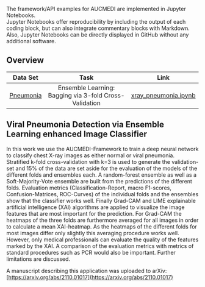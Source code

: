 The framework/API examples for AUCMEDI are implemented in Jupyter Notebooks.   
Jupyter Notebooks offer reproducibility by including the output of each coding block, but can also integrate commentary blocks with Markdown. Also, Jupyter Notebooks can be directly displayed in GitHub without any additional software.

## Overview

| Data Set | Task | Link  |
|-------------|:--------------------:|:------:|
| [Pneumonia](#Pneumonia) | Ensemble Learning: Bagging via 3-fold Cross-Validation | [xray_pneumonia.ipynb](https://github.com/frankkramer-lab/aucmedi/blob/master/examples/framework/xray_pneumonia.ipynb) |


## <a name="Pneumonia"></a>Viral Pneumonia Detection via Ensemble Learning enhanced Image Classifier

In this work we use the AUCMEDI-Framework to train a deep neural network to classify chest X-ray images as either normal or viral pneumonia. Stratified k-fold cross-validation with k=3 is used to generate the validation-set and 15% of the data are set aside for the evaluation of the models of the different folds and ensembles each. A random-forest ensemble as well as a Soft-Majority-Vote ensemble are built from the predictions of the different folds. Evaluation metrics (Classification-Report, macro F1-scores, Confusion-Matrices, ROC-Curves) of the individual folds and the ensembles show that the classifier works well. Finally Grad-CAM and LIME explainable artificial intelligence (XAI) algorithms are applied to visualize the image features that are most important for the prediction. For Grad-CAM the heatmaps of the three folds are furthermore averaged for all images in order to calculate a mean XAI-heatmap. As the heatmaps of the different folds for most images differ only slightly this averaging procedure works well. However, only medical professionals can evaluate the quality of the features marked by the XAI. A comparison of the evaluation metrics with metrics of standard procedures such as PCR would also be important. Further limitations are discussed.

A manuscript describing this application was uploaded to arXiv:  
[https://arxiv.org/abs/2110.01017](https://arxiv.org/abs/2110.01017)
